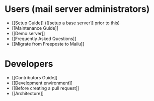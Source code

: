 # Users (mail server administrators)

* [[Setup Guide]] ([[setup a base server]] prior to this)
* [[Maintenance Guide]]
* [[Demo server]]
* [[Frequently Asked Questions]]
* [[Migrate from Freeposte to Mailu]]

# Developers

* [[Contributors Guide]]
* [[Development environment]]
* [[Before creating a pull request]]
* [[Architecture]]